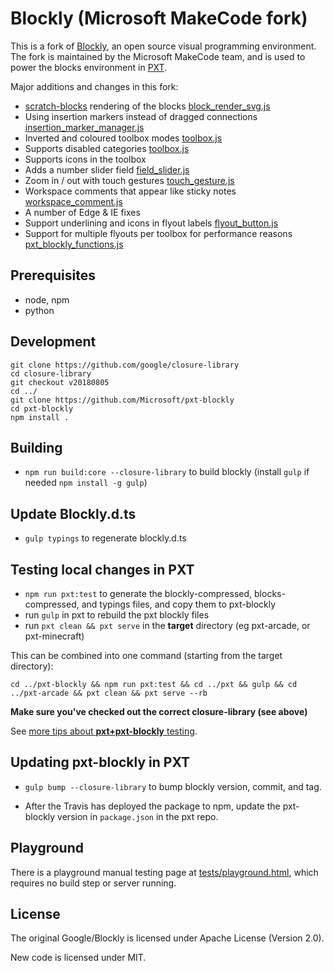 # Blockly (Microsoft MakeCode fork)

This is a fork of [Blockly](https://github.com/google/blockly/), an open source visual programming environment.
The fork is maintained by the Microsoft MakeCode team, and is used to power the blocks environment in [PXT](https://github.com/Microsoft/pxt).


Major additions and changes in this fork:
* [scratch-blocks](https://github.com/llk/scratch-blocks) rendering of the blocks [block_render_svg.js](https://github.com/Microsoft/pxt-blockly/blob/develop/core/block_render_svg.js)
* Using insertion markers instead of dragged connections [insertion_marker_manager.js](https://github.com/Microsoft/pxt-blockly/blob/develop/core/insertion_marker_manager.js)
* Inverted and coloured toolbox modes [toolbox.js](https://github.com/Microsoft/pxt-blockly/blob/develop/core/toolbox.js#L428)
* Supports disabled categories [toolbox.js](https://github.com/Microsoft/pxt-blockly/blob/develop/core/toolbox.js#L360)
* Supports icons in the toolbox
* Adds a number slider field [field_slider.js](https://github.com/Microsoft/pxt-blockly/blob/develop/core/field_slider.js)
* Zoom in / out with touch gestures [touch_gesture.js](https://github.com/Microsoft/pxt-blockly/blob/develop/core/touch_gesture.js)
* Workspace comments that appear like sticky notes [workspace_comment.js](https://github.com/Microsoft/pxt-blockly/blob/develop/core/workspace_comment.js)
* A number of Edge & IE fixes
* Support underlining and icons in flyout labels [flyout_button.js](https://github.com/Microsoft/pxt-blockly/blob/develop/core/flyout_button.js#L203)
* Support for multiple flyouts per toolbox for performance reasons [pxt_blockly_functions.js](https://github.com/Microsoft/pxt-blockly/blob/develop/core/pxt_blockly_functions.js#L650)

## Prerequisites

* node, npm
* python

## Development

```
git clone https://github.com/google/closure-library
cd closure-library
git checkout v20180805
cd ../
git clone https://github.com/Microsoft/pxt-blockly
cd pxt-blockly
npm install .
```

## Building

* `npm run build:core --closure-library` to build blockly (install ``gulp`` if needed ``npm install -g gulp``)

## Update Blockly.d.ts

* `gulp typings` to regenerate blockly.d.ts

## Testing local changes in PXT

* `npm run pxt:test` to generate the blockly-compressed, blocks-compressed, and typings files, and copy them to pxt-blockly
* run `gulp` in pxt to rebuild the pxt blockly files
* run `pxt clean && pxt serve` in the **target** directory (eg pxt-arcade, or pxt-minecraft)

This can be combined into one command (starting from the target directory):

```
cd ../pxt-blockly && npm run pxt:test && cd ../pxt && gulp && cd ../pxt-arcade && pxt clean && pxt serve --rb
```

**Make sure you've checked out the correct closure-library (see above)**

See [more tips about **pxt+pxt-blockly** testing](https://github.com/Microsoft/pxt/tree/master/scripts).

## Updating pxt-blockly in PXT

* `gulp bump --closure-library` to bump blockly version, commit, and tag.

* After the Travis has deployed the package to npm, update the pxt-blockly version in `package.json` in the pxt repo.

## Playground

There is a playground manual testing page at [tests/playground.html](./tests/playground.html), which requires no build step or server running.

## License

The original Google/Blockly is licensed under Apache License (Version 2.0).

New code is licensed under MIT.
